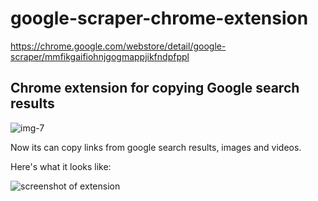 # google-scraper-chrome-extension
https://chrome.google.com/webstore/detail/google-scraper/mmfikgaifiohnjgogmappjikfndpfppl
## Chrome extension for copying Google search results

![img-7](https://github.com/olexiip/google-scraper-chrome-extension/assets/99768521/6df353e9-8605-4ed2-978b-37c093029f25)

Now its can copy links from google search results, images and videos. 

Here's what it looks like:

![screenshot of extension](https://user-images.githubusercontent.com/99768521/256389263-66b6db81-b070-457d-aa02-3a1a1d1007f5.jpg)

